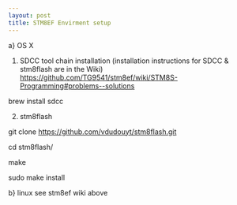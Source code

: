 ```yaml
---
layout: post
title: STM8EF Envirment setup
---
```


a} OS X
1) SDCC tool chain installation (installation instructions for SDCC & stm8flash are in the Wiki)
https://github.com/TG9541/stm8ef/wiki/STM8S-Programming#problems--solutions

brew install sdcc

2) stm8flash

git clone https://github.com/vdudouyt/stm8flash.git

cd stm8flash/

make

sudo make install


b} linux
see stm8ef wiki above
